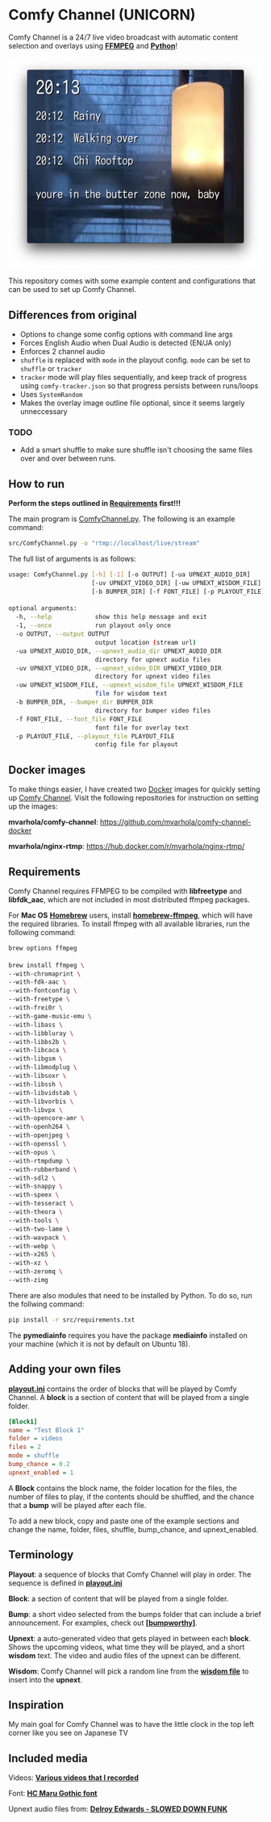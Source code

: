 # Comfy Channel (UNICORN)

Comfy Channel is a 24/7 live video broadcast with automatic content selection and overlays using [**FFMPEG**](https://ffmpeg.org/) and [**Python**](https://www.python.org/)!

![Comfy Channel](readme-img/screenshot.png)

This repository comes with some example content and configurations that can be used to set up Comfy Channel.

## Differences from original

- Options to change some config options with command line args
- Forces English Audio when Dual Audio is detected (EN/JA only)
- Enforces 2 channel audio
- `shuffle` is replaced with `mode` in the playout config. `mode` can be set to `shuffle` or `tracker`
- `tracker` mode will play files sequentially, and keep track of progress using `comfy-tracker.json` so that progress persists between runs/loops
- Uses `SystemRandom`
- Makes the overlay image outline file optional, since it seems largely unneccessary

### TODO

- Add a smart shuffle to make sure shuffle isn't choosing the same files over and over between runs. 

## How to run

**Perform the steps outlined in [Requirements](#requirements) first!!!**

The main program is [ComfyChannel.py](/src/ComfyChannel.py). The following is an example command:

```bash
src/ComfyChannel.py -o "rtmp://localhost/live/stream"
```

The full list of arguments is as follows:

```bash
usage: ComfyChannel.py [-h] [-1] [-o OUTPUT] [-ua UPNEXT_AUDIO_DIR]
                       [-uv UPNEXT_VIDEO_DIR] [-uw UPNEXT_WISDOM_FILE]
                       [-b BUMPER_DIR] [-f FONT_FILE] [-p PLAYOUT_FILE]

optional arguments:
  -h, --help            show this help message and exit
  -1, --once            run playout only once
  -o OUTPUT, --output OUTPUT
                        output location (stream url)
  -ua UPNEXT_AUDIO_DIR, --upnext_audio_dir UPNEXT_AUDIO_DIR
                        directory for upnext audio files
  -uv UPNEXT_VIDEO_DIR, --upnext_video_DIR UPNEXT_VIDEO_DIR
                        directory for upnext video files
  -uw UPNEXT_WISDOM_FILE, --upnext_wisdom_file UPNEXT_WISDOM_FILE
                        file for wisdom text
  -b BUMPER_DIR, --bumper_dir BUMPER_DIR
                        directory for bumper video files
  -f FONT_FILE, --font_file FONT_FILE
                        font file for overlay text
  -p PLAYOUT_FILE, --playout_file PLAYOUT_FILE
                        config file for playout
```

## Docker images

To make things easier, I have created two [Docker](https://www.docker.com/) images for quickly setting up [Comfy Channel](https://github.com/mvarhola/comfy-channel). Visit the following repositories for instruction on setting up the images:

**mvarhola/comfy-channel**: <https://github.com/mvarhola/comfy-channel-docker>

**mvarhola/nginx-rtmp**: <https://hub.docker.com/r/mvarhola/nginx-rtmp/>

## Requirements

Comfy Channel requires FFMPEG to be compiled with **libfreetype** and **libfdk_aac**, which are not included in most distributed ffmpeg packages.

For **Mac OS** [**Homebrew**](https://brew.sh/) users, install [**homebrew-ffmpeg**](https://github.com/varenc/homebrew-ffmpeg), which will have the required libraries.
To install ffmpeg with all available libraries, run the following command:

```bash
brew options ffmpeg

brew install ffmpeg \
--with-chromaprint \
--with-fdk-aac \
--with-fontconfig \
--with-freetype \
--with-frei0r \
--with-game-music-emu \
--with-libass \
--with-libbluray \
--with-libbs2b \
--with-libcaca \
--with-libgsm \
--with-libmodplug \
--with-libsoxr \
--with-libssh \
--with-libvidstab \
--with-libvorbis \
--with-libvpx \
--with-opencore-amr \
--with-openh264 \
--with-openjpeg \
--with-openssl \
--with-opus \
--with-rtmpdump \
--with-rubberband \
--with-sdl2 \
--with-snappy \
--with-speex \
--with-tesseract \
--with-theora \
--with-tools \
--with-two-lame \
--with-wavpack \
--with-webp \
--with-x265 \
--with-xz \
--with-zeromq \
--with-zimg
```

There are also modules that need to be installed by Python. To do so, run the follwing command:

```bash
pip install -r src/requirements.txt
```

The **pymediainfo** requires you have the package **mediainfo** installed on your machine (which it is not by default on Ubuntu 18).

## Adding your own files

[**playout.ini**](playout.ini) contains the order of blocks that will be played by Comfy Channel.
A **block** is a section of content that will be played from a single folder.

```ini
[Block1]
name = "Test Block 1"
folder = videos
files = 2
mode = shuffle
bump_chance = 0.2
upnext_enabled = 1
```

A **Block** contains the block name, the folder location for the files, the number of files to play, if the contents should be shuffled, and the chance that a **bump** will be played after each file.

To add a new block, copy and paste one of the example sections and change the name, folder, files, shuffle, bump_chance, and upnext_enabled.

## Terminology

**Playout**: a sequence of blocks that Comfy Channel will play in order. The sequence is defined in [**playout.ini**](/playout.ini)

**Block**: a section of content that will be played from a single folder.

**Bump**: a short video selected from the bumps folder that can include a brief announcement. For examples, check out [**[bumpworthy]**](https://www.bumpworthy.com).

**Upnext**: a auto-generated video that gets played in between each **block**. Shows the upcoming videos, what time they will be played, and a short **wisdom** text. The video and audio files of the upnext can be different.

**Wisdom**: Comfy Channel will pick a random line from the [**wisdom file**](/upnext/wisdom.txt) to insert into the **upnext**.

## Inspiration

My main goal for Comfy Channel was to have the little clock in the top left corner like you see on Japanese TV

## Included media

Videos:
[**Various videos that I recorded**](https://www.youtube.com/channel/UCjgBGlfTl5UMvtmH838x99w)

Font:
[**HC Maru Gothic font**](https://www.freejapanesefont.com/hc-maru-gothic-font-download/)

Upnext audio files from:
[**Delroy Edwards - SLOWED DOWN FUNK**](https://www.sloweddownfunk.net/)
